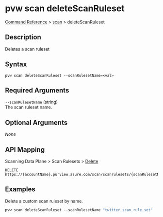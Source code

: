 # pvw scan deleteScanRuleset
[Command Reference](../../../README.md#command-reference) > [scan](./main.md) > deleteScanRuleset

## Description
Deletes a scan ruleset

## Syntax
```
pvw scan deleteScanRuleset --scanRulesetName=<val>
```

## Required Arguments
`--scanRulesetName` (string)  
The scan ruleset name.

## Optional Arguments
*None*

## API Mapping
Scanning Data Plane > Scan Rulesets > [Delete](https://docs.microsoft.com/en-us/rest/api/purview/scanningdataplane/scan-rulesets/delete)
```
DELETE https://{accountName}.purview.azure.com/scan/scanrulesets/{scanRulesetName}
```

## Examples
Delete a custom scan ruleset by name.
```powershell
pvw scan deleteScanRuleset --scanRulesetName "twitter_scan_rule_set"
```

